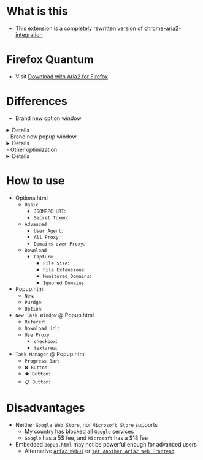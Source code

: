# What is this

- This extension is a completely rewritten version of [chrome-aria2-integration](https://github.com/robbielj/chrome-aria2-integration)

# Firefox Quantum

- Visit [Download with Aria2 for Firefox](https://github.com/jc3213/download_with_aria2-firefox)

# Differences

- Brand new option window
<details>
  You can check whether `JSONRPC URI` or `Secret Token` is correct or not <br />
  You can modify `User Agent` for download to bypass some restrictions <br />
  You can set `all-proxy` property for downloads manually or automatically <br />
  Capture filters now have better logic, and better user approach <br />
  Priority of filter `Ignored Domains` > `Monitored Domains` > `File Extensions` > `File Sizes` <br />
  Filter performance `File Size` > `Ignored Domains` = `Monitored Domains` = `File Extensions` 
</details>
- Brand new popup window
<details>
  Show `Active`, `Waiting`, `Stopped` task counts <br />
  Filter task queues based on their status <br />
  Show global `Download`, `Upload` speed <br />
  Better `Progress` bar, click to pause or unpause the task <br />
  `Options` button to open `options.html` instantly <br />
  Show error message on top when an error occurs <br />
  Click `📋` to copy download url to clipboard <br />
  Click `👁️` to show the all files of bit-torrent downloads
</details>
- Other optimization
<details>
  New library `jQuery-3.5.1.js` <br />
  New icons <br />
  Native i18n supports <br />
  Removed libraries `fancysettings.js`, `store.js`, `i18n.js`, and `popuplib.min.js` <br />
  Removed unnecessary `*.js`, `chrome` api and `manifest` key usage <br />
  Better notifications and performance
</details>

# How to use

- Options.html
  - `Basic`
      - `JSONRPC URI`: 
      - `Secret Token`: 
  - `Advanced`
      - `User Agent`:
      - `All Proxy`: 
      - `Domains over Proxy`: 
  - `Download`
      - `Capture`
          - `File Size`: 
          - `File Extensions`: 
          - `Monitored Domains`: 
          - `Ignored Domains`: 
- Popup.html
  - `New`: 
  - `Purdge`:  
  - `Option`: 
- `New Task Window` @ Popup.html
  - `Referer`: 
  - `Download Url`: 
  - `Use Proxy`
      - `checkbox`: 
      - `textarea`: 
- `Task Manager` @ Popup.html
  - `Progress Bar`: 
  - `❌ Button`: 
  - `👁️ Button`: 
  - `📋 Button`: 

# Disadvantages

- Neither `Google Web Store`, nor `Microsoft Store` supports
  - My country has blocked all `Google` services
  - `Google` has a 5$ fee, and `Microsoft` has a $18 fee
- Embedded `popup.html` may not be powerful enough for advanced users
  - Alternative [`Aria2 WebUI`](https://ziahamza.github.io/webui-aria2/) or [`Yet Another Aria2 Web Frontend`](http://binux.github.io/yaaw/demo/)
